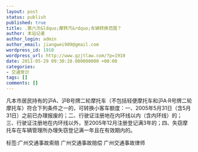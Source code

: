 ```yaml
---
layout: post
status: publish
published: true
title: .第六次&ldquo;摩转汽&rdquo;车辆转换范围？
author: 本站记者
author_login: admin
author_email: jiangwei909@gmail.com
wordpress_id: 1910
wordpress_url: http://www.gzjtlaw.com/?p=1910
date: 2011-05-29 09:30:28.000000000 +08:00
categories:
- 交通常识
tags: []
comments: []
---
```

凡本市居民持有的沪A、沪B号牌二轮摩托车（不包括轻便摩托车和沪A&middot;R号牌二轮摩托车）符合下列条件之一的，可转换小客车额度：一、2005年5月31日（含5月31日）之前已办理报废的；二、行驶证注册地在内环线以内（含内环线）的；三、行驶证注册地在内环线以外，至2005年12月注册登记满3年的；四、失窃摩托车在车辆管理所办理失窃登记满一年且在有效期内的。标签:广州交通事故索赔 广州交通事故赔偿 广州交通事故律师
